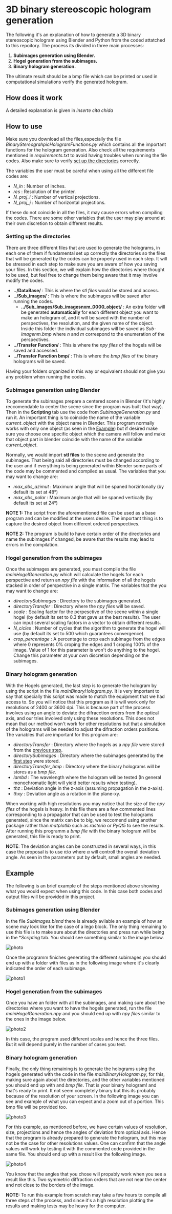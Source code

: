 # 3D binary stereoscopic hologram generation

The following it's an explanation of how to generate a 3D binary stereoscopic hologram using Blender and Python from the coded attatched to this repoitory. The process its divided in three main processes:

1. **Subimages generation using Blender.**
2. **Hogel generation from the subimages.**
3. **Binary hologram generation.**

The ultimate result should be a bmp file which can be printed or used in computational simulations verify the generated hologram.

## How does it work

A detailed explanation is given in *inserte cita chida*

## How to use

Make sure you download all the files,especially the file *BinaryStereograhpicHologramFunctions.py* which contains all the important functions for the hologram generation. Also check all the requirements mentioned in *requirements.txt* to avoid having troubles when running the file codes. Also make sure to verify [set up the directories](https://github.com/ComfyBear41/Test-holograms/blob/main/README.md#setting-up-the-directories) correctly.

The variables the user must be careful when using all the different file codes are:
- *N_in* : Number of inches.
- *res* : Resolution of the printer.
- *N_proj_i* : Number of vertical projections.
- *N_proj_j* : Number of horizontal projections.

If these do not coincide in all the files, it may cause errors when compiling the codes. There are some other variables that the user may play around at their own discretion to obtain different results.

### Setting up the directories

There are three different files that are used to generate the holograms, in each one of them if fundamental set up correctly the directories so the files that will be generated by the codes can be properly used in each step. It will be stressed in each step to make sure you are aware of how you saving your files. In this section, we will explain how the directories where thought to be used, but feel free to change them being aware that it may involve modify the codes. 

- **../DataBase/** : This is where the *stl files* would be stored and access.
- **../Sub_images/** : This is where the subimages will be saved after running the codes.
    - **../Sub_images/Sub_imagesnxm_0000_object/** : An extra folder will be generated **automatically** for each different object you want to make an hologram of, and it will be saved with the number of perspectives, the resolution, and the given name of the object. Inside this folder the individual subimages will be saved as *Sub-imagenm.bmp* where *n* and *m* correspond to the enumeration of the perspectives.
- **../Transfer Function/** : This is where the *npy files* of the hogels will be saved and accessed.
- **../Transfer Function bmp/** : This is where the *bmp files* of the binary holograms will be saved.

Having your folders organized in this way or equivalent should not give you any problem when running the codes.

### Subimages generation using Blender

To generate the subimages prepare a centered scene in Blender (It's highly reccomendable to center the scene since the program was built that way). Then in the **Scripting** tab use the code from *SubimageGeneration.py* and run it. An important thing is to coincide the name of the variable *current_object* with the object name in Blender. This program normally works with only one object (as seen in the [Example](https://github.com/ComfyBear41/Test-holograms#example)) but if desired make sure you choose one specific object which the camera will follow and make that object part in blender coincide with the name of the variable *current_object*.

Normally, we would import **stl files** to the scene and generate the subimages. That being said all directories must be changed according to the user and if everything is being generated within Blender some parts of the code may be commented and compiled as usual. The variables that you may want to change are:

- *max_abs_azimut* : Maximum angle that will be spaned horzintonally (by default its set at 48°)
- *max_abs_polar* : Maximum angle that will be spaned vertically (by default its set at 24°)

**NOTE 1:** The script from the aforementioned file can be used as a base program and can be modified at the users desire. The important thing is to capture the desired object from different ordered perspectives. 

**NOTE 2:** The program is build to have certain order of the directories and name the subimages if changed, be aware that the results may lead to errors in the compilation.

### Hogel generation from the subimages

Once the subimages are generated, you must compile the file *mainHogelGeneration.py* which will calculate the hogels for each perspective and return an *npy file* with the information of all the hogels stacked in order of perspective in a single matrix. The variables that the you may want to change are: 

- *directorySubimages* : Directory to the subimages generated.
- *directoryTransfer* : Directory where the *npy files* will be saved.
- *scale* : Scaling factor for the perpesctive of the scene within a single hogel (by default its set to 0.3 that gave us the best results). The user can input several scaling factors in a vector to obtain different results.
- *N_cicles* : Number of cycles that the algorithm to generate the hogel will use (by default its set to 500 which guarantees convergence).
- *crop_percentage* : A percentage to crop each subimage from the edges where 0 represents 0% croping the edges and 1 croping 100% of the image. Value
    of 1 for this parameter is won't do anything to the hogel. Change this parameter at your own discretion depending on the subimages.
    
### Binary hologram generation

With the Hogels generated, the last step is to generate the hologram by using the script in the file *mainBinaryHologram.py*. It is very important to say that specially this script was made to match the equipment that we had access to. So you will notice that this program as it is will work only for resolutions of 2400 or 3600 dpi. This is because part of the process involves using an angle to deviate the difracction orders from the optical axis, and our tries involved only using these resolutions. This does not mean that our method won't work for other resolutions but that a simulation of the holograms will be needed to adjust the difraction orders positions. The variables that are important for this program are:

- *directoryTransfer* : Directory where the hogels as a *npy file* were stored from the [previous step](https://github.com/ComfyBear41/Test-holograms/blob/main/README.md#hogel-generation-from-the-subimages).
- *directorySubimages* : Directory where the subimages generated by the [first step](https://github.com/ComfyBear41/Test-holograms/blob/main/README.md#subimages-generation-using-blender) were stored.
- *directoryTransfer_bmp* : Directory where the binary holograms will be stores as a *bmp file*.
- *lambd* : The wavelength where the hologram will be tested (In general monochromatic light will yield better results when testing).
- *thz* : Deviation angle in the z-axis (assuming propagation in the z-axis).
- *thxy* : Deviation angle as a rotation in the plane-xy.

When working with high resolutions you may notice that the size of the *npy files* of the hogels is heavy. In this file there are a few commented lines corresponding to a propagator that can be used to test the holograms generated, since the matrix can be to big, we reccomend using another package rather than *matplotlib* such as *rasterio* or *PyQt5* to see the results. After running this programm a *bmp file* with the binary hologram will be generated, this file is ready to print.

**NOTE**: The deviation angles can be constructed in several ways, in this case the proposal is to use $\pi /\alpha$ where $\alpha$ will controll the overall deviation angle. As seen in the parameters put by default, small angles are needed.


## Example

The following is an brief example of the steps mentioned above showing what you would expect when using this code. In this case both codes and output files will be provided in this project.

### Subimages generation using Blender

In the file *Subimages.blend* there is already avilable an example of how an scene may look like for the case of a lego block. The only thing remaining to use this file is to make sure about the directories and press run while being in the **Scripting* tab. You should see something similar to the image below.

![photo](https://github.com/ComfyBear41/Test-holograms/blob/main/Example/Photos/Step1.png)

Once the programm finiches generating the different subimages you should end up with a folder with files as in the following image where it's clearly indicated the order of each subimage.

![photo1](https://github.com/ComfyBear41/Test-holograms/blob/main/Example/Photos/Step1_1.png)

### Hogel generation from the subimages

Once you have an folder with all the subimages, and making sure about the directories where you want to have the hogels generated, run the file *mainHogelGeneration.npy* and you should end up with *npy files* similar to the ones in the image below.

![photo2](https://github.com/ComfyBear41/Test-holograms/blob/main/Example/Photos/Step2.png)

In this case, the program used different scales and hence the three files. But it will depend purely in the number of cases you test.

### Binary hologram generation

Finally, the only thing remaining is to generate the holograms using the hogels generated with the code in the file *mainBinaryHologram.py*, for this, making sure again about the directories, and the other variables mentioned you should end up with and *bmp file*. That is your binary hologram! and that's ready to print. It not seem completely binary but this its probably because of the resolution of your screen. In the following image you can see and example of what you can expect and a zoom out of a portion. This bmp file will be provided too.  

![photo3](https://github.com/ComfyBear41/Test-holograms/blob/main/Example/Photos/Step3.png)

For this example, as mentioned before, we have certain values of resolution, size, projections and hence the angles of deviation from optical axis. Hence that the program is already prepared to generate the hologram, but this may not be the case for other resolutions values. One can confirm that the angle values will work by testing it with the commented code provided in the same file. You should end up with a result like the following image.

![photo4](https://github.com/ComfyBear41/Test-holograms/blob/main/Example/Photos/Reconstruction.png)

You know that the angles that you chose will propably work when you see a result like this. Two symmetric diffraction orders that are not near the center and not close to the borders of the image.

**NOTE:** To run this example from scratch may take a few hours to compile all three steps of the process, and since it's a high resolution plotting the results and making tests may be heavy for the computer. 



